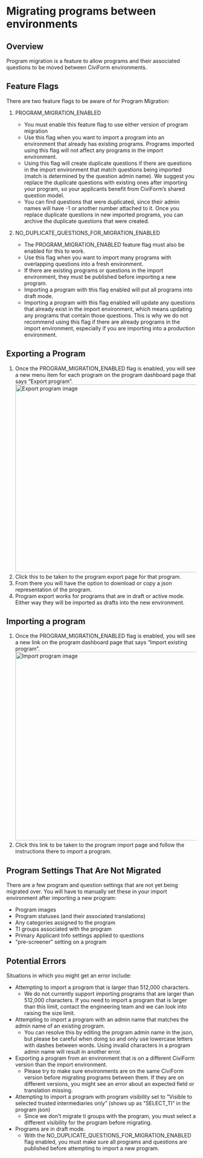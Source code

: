 # Migrating programs between environments

## Overview

Program migration is a feature to allow programs and their associated questions to be moved between CiviForm environments.

## Feature Flags

There are two feature flags to be aware of for Program Migration:

1. PROGRAM_MIGRATION_ENABLED
   - You must enable this feature flag to use either version of program migration
   - Use this flag when you want to import a program into an environment that already has existing programs. Programs imported using this flag will not affect any programs in the import environment.
   - Using this flag will create duplicate questions if there are questions in the import environment that match questions being imported (match is determined by the question admin name). We suggest you replace the duplicate questions with existing ones after importing your program, so your applicants benefit from CiviForm’s shared question model.
   - You can find questions that were duplicated, since their admin names will have -1 or another number attached to it. Once you replace duplicate questions in new imported programs, you can archive the duplicate questions that were created.

2. NO_DUPLICATE_QUESTIONS_FOR_MIGRATION_ENABLED
   - The PROGRAM_MIGRATION_ENABLED feature flag must also be enabled for this to work.
   - Use this flag when you want to import many programs with overlapping questions into a fresh environment.
   - If there are existing programs or questions in the import environment, they must be published before importing a new program.
   - Importing a program with this flag enabled will put all programs into draft mode.
   - Importing a program with this flag enabled will update any questions that already exist in the import environment, which means updating any programs that contain those questions. This is why we do not recommend using this flag if there are already programs in the import environment, especially if you are importing into a production environment.
  
## Exporting a Program

1. Once the PROGRAM_MIGRATION_ENABLED flag is enabled, you will see a new menu item for each program on the program dashboard page that says “Export program”.
   <img width="496" alt="Export program image" src="https://github.com/user-attachments/assets/9a415c91-8ceb-4395-ad0a-6e69100e0e1d">
2. Click this to be taken to the program export page for that program.
3. From there you will have the option to download or copy a json representation of the program.
4. Program export works for programs that are in draft or active mode. Either way they will be imported as drafts into the new environment.

## Importing a program

1. Once the PROGRAM_MIGRATION_ENABLED flag is enabled, you will see a new link on the program dashboard page that says “Import existing program”.
   <img width="498" alt="Import program image" src="https://github.com/user-attachments/assets/9554f809-cc4a-4743-a545-83727ad126c7">
2. Click this link to be taken to the program import page and follow the instructions there to import a program.

## Program Settings That Are Not Migrated

There are a few program and question settings that are not yet being migrated over. You will have to manually set these in your import environment after importing a new program:

- Program images
- Program statuses (and their associated translations)
- Any categories assigned to the program
- TI groups associated with the program
- Primary Applicant Info settings applied to questions
- "pre-screener" setting on a program

## Potential Errors

Situations in which you might get an error include:

- Attempting to import a program that is larger than 512,000 characters.
  - We do not currently support importing programs that are larger than 512,000 characters. If you need to import a program that is larger than this limit, contact the engineering team and we can look into raising the size limit.
- Attempting to import a program with an admin name that matches the admin name of an existing program.
  - You can resolve this by editing the program admin name in the json, but please be careful when doing so and only use lowercase letters with dashes between words. Using invalid characters in a program admin name will result in another error.
- Exporting a program from an environment that is on a different CiviForm version than the import environment.
  - Please try to make sure environments are on the same CiviForm version before migrating programs between them. If they are on different versions, you might see an error about an expected field or translation missing.
- Attempting to import a program with program visibility set to “Visible to selected trusted intermediaries only” (shows up as “SELECT_TI” in the program json)
  - Since we don’t migrate ti groups with the program, you must select a different visibility for the program before migrating.
- Programs are in draft mode.
  - With the NO_DUPLICATE_QUESTIONS_FOR_MIGRATION_ENABLED flag enabled, you must make sure all programs and questions are published before attempting to import a new program.
